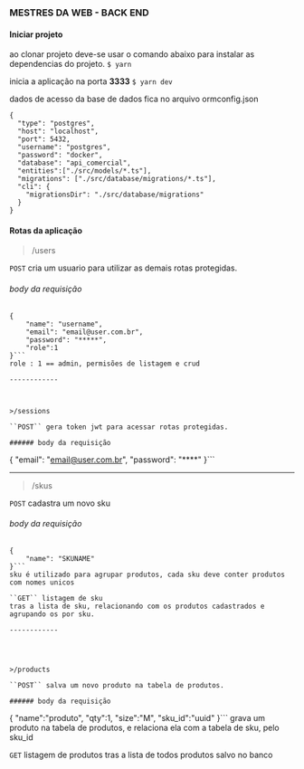 ### MESTRES DA WEB - BACK END

#### Iniciar projeto
ao clonar projeto deve-se usar o comando abaixo para instalar as dependencias do projeto.
`$ yarn`

inicia a aplicação na porta **3333**
`$ yarn dev`

dados de acesso da base de dados fica no arquivo ormconfig.json
```
{
  "type": "postgres",
  "host": "localhost",
  "port": 5432,
  "username": "postgres",
  "password": "docker",
  "database": "api_comercial",
  "entities":["./src/models/*.ts"],
  "migrations": ["./src/database/migrations/*.ts"],
  "cli": {
    "migrationsDir": "./src/database/migrations"
  }
}
```
#### Rotas da aplicação
>/users

``POST`` cria um usuario para utilizar as demais rotas protegidas.

###### body da requisição
```
{
	"name": "username",
	"email": "email@user.com.br",
	"password": "*****",
	"role":1
}```
role : 1 == admin, permisões de listagem e crud

------------



>/sessions

``POST`` gera token jwt para acessar rotas protegidas.

###### body da requisição
```
{
	"email": "email@user.com.br",
	"password": "****"
}```

------------
>/skus

``POST`` cadastra um novo sku

###### body da requisição
```
{
	"name": "SKUNAME"
}```
sku é utilizado para agrupar produtos, cada sku deve conter produtos com nomes unicos

``GET`` listagem de sku
tras a lista de sku, relacionando com os produtos cadastrados e agrupando os por sku.

------------




>/products

``POST`` salva um novo produto na tabela de produtos.

###### body da requisição
```
{
	"name":"produto",
	"qty":1,
	"size":"M",
	"sku_id":"uuid"
}```
grava um produto na tabela de produtos, e relaciona ela com a tabela de sku, pelo sku_id

``GET`` listagem de produtos
tras a lista de todos produtos salvo no banco


